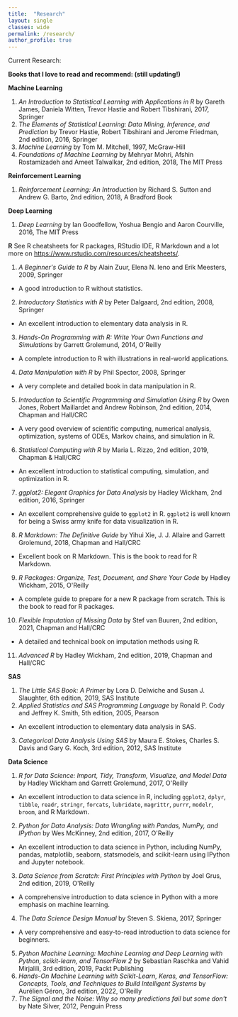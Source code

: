 ```yaml
---
title:  "Research"
layout: single
classes: wide
permalink: /research/
author_profile: true
---
```


Current Research:

**Books that I love to read and recommend: (still updating!)**

**Machine Learning**
1. *An Introduction to Statistical Learning with Applications in R* by Gareth James, Daniela Witten, Trevor Hastie and Robert Tibshirani, 2017, Springer
2. *The Elements of Statistical Learning: Data Mining, Inference, and Prediction* by Trevor Hastie, Robert Tibshirani and Jerome Friedman, 2nd edition, 2016, Springer
3. *Machine Learning* by Tom M. Mitchell, 1997, McGraw-Hill
4. *Foundations of Machine Learning* by Mehryar Mohri, Afshin Rostamizadeh and Ameet Talwalkar, 2nd edition, 2018, The MIT Press

**Reinforcement Learning**
1. *Reinforcement Learning: An Introduction* by Richard S. Sutton and Andrew G. Barto, 2nd edition, 2018, A Bradford Book

**Deep Learning**
1. *Deep Learning* by Ian Goodfellow, Yoshua Bengio and Aaron Courville, 2016, The MIT Press

**R**
See R cheatsheets for R packages, RStudio IDE, R Markdown and a lot more on https://www.rstudio.com/resources/cheatsheets/.
1. *A Beginner's Guide to R* by Alain Zuur, Elena N. Ieno and Erik Meesters, 2009, Springer
- A good introduction to R without statistics.
2. *Introductory Statistics with R* by Peter Dalgaard, 2nd edition, 2008, Springer
- An excellent introduction to elementary data analysis in R.
3. *Hands-On Programming with R: Write Your Own Functions and Simulations* by Garrett Grolemund, 2014, O'Reilly
- A complete introduction to R with illustrations in real-world applications.
4. *Data Manipulation with R* by Phil Spector, 2008, Springer
- A very complete and detailed book in data manipulation in R.
5. *Introduction to Scientific Programming and Simulation Using R* by Owen Jones, Robert Maillardet and Andrew Robinson, 2nd edition, 2014, Chapman and Hall/CRC
- A very good overview of scientific computing, numerical analysis, optimization, systems of ODEs, Markov chains, and simulation in R.
6. *Statistical Computing with R* by Maria L. Rizzo, 2nd edition, 2019, Chapman & Hall/CRC
- An excellent introduction to statistical computing, simulation, and optimization in R.
7. *ggplot2: Elegant Graphics for Data Analysis* by Hadley Wickham, 2nd edition, 2016, Springer
- An excellent comprehensive guide to `ggplot2` in R. `ggplot2` is well known for being a Swiss army knife for data visualization in R.
8. *R Markdown: The Definitive Guide* by Yihui Xie, J. J. Allaire and Garrett Grolemund, 2018, Chapman and Hall/CRC
- Excellent book on R Markdown. This is the book to read for R Markdown.
9. *R Packages: Organize, Test, Document, and Share Your Code* by Hadley Wickham, 2015, O'Reilly
- A complete guide to prepare for a new R package from scratch. This is the book to read for R packages.
10. *Flexible Imputation of Missing Data* by Stef van Buuren, 2nd edition, 2021, Chapman and Hall/CRC
- A detailed and technical book on imputation methods using R.
11. *Advanced R* by Hadley Wickham, 2nd edition, 2019, Chapman and Hall/CRC

**SAS**
1. *The Little SAS Book: A Primer* by Lora D. Delwiche and Susan J. Slaughter, 6th edition, 2019, SAS Institute
2. *Applied Statistics and SAS Programming Language* by Ronald P. Cody and Jeffrey K. Smith, 5th edition, 2005, Pearson
- An excellent introduction to elementary data analysis in SAS.
3. *Categorical Data Analysis Using SAS* by Maura E. Stokes, Charles S. Davis and Gary G. Koch, 3rd edition, 2012, SAS Institute

**Data Science**
1. *R for Data Science: Import, Tidy, Transform, Visualize, and Model Data* by Hadley Wickham and Garrett Grolemund, 2017, O'Reilly
- An excellent introduction to data science in R, including `ggplot2`, `dplyr`, `tibble`, `readr`, `stringr`, `forcats`, `lubridate`, `magrittr`, `purrr`, `modelr`, `broom`, and R Markdown.
2. *Python for Data Analysis: Data Wrangling with Pandas, NumPy, and IPython* by Wes McKinney, 2nd edition, 2017, O'Reilly
- An excellent introduction to data science in Python, including NumPy, pandas, matplotlib, seaborn, statsmodels, and scikit-learn using IPython and Jupyter notebook.
3. *Data Science from Scratch: First Principles with Python* by Joel Grus, 2nd edition, 2019, O'Reilly
- A comprehensive introduction to data science in Python with a more emphasis on machine learning.
4. *The Data Science Design Manual* by Steven S. Skiena, 2017, Springer
- A very comprehensive and easy-to-read introduction to data science for beginners.
5. *Python Machine Learning: Machine Learning and Deep Learning with Python, scikit-learn, and TensorFlow 2* by Sebastian Raschka and Vahid Mirjalili, 3rd edition, 2019, Packt Publishing
6. *Hands-On Machine Learning with Scikit-Learn, Keras, and TensorFlow: Concepts, Tools, and Techniques to Build Intelligent Systems* by Aurélien Géron, 3rd edition, 2022, O'Reilly
7. *The Signal and the Noise: Why so many predictions fail but some don't* by Nate Silver, 2012, Penguin Press
